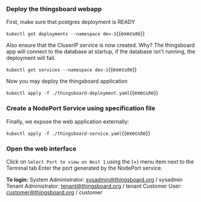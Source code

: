 ### Deploy the thingsboard webapp

First, make sure that postgres deployment is READY

`kubectl get deployments --namespace dev-1`{{execute}}

Also ensure that the CluserIP service is now created. Why? The thingsboard app will connect to the database at startup, if the database isn't running, the deployment will fail.

`kubectl get services --namespace dev-1`{{execute}}

Now you may deploy the thingsboard application

`kubectl apply -f ./thingsboard-deployment.yaml`{{execute}}

### Create a NodePort Service using specification file

Finally, we expose the web application externally:

`kubectl apply -f ./thingsboard-service.yaml`{{execute}}

### Open the web interface

Click on `Select Port to view on Host 1` using the (+) menu item next to the Terminal tab
Enter the port generated by the NodePort service.

**To login:**
System Administrator: sysadmin@thingsboard.org / sysadmin
Tenant Administrator: tenant@thingsboard.org / tenant
Customer User: customer@thingsboard.org / customer
